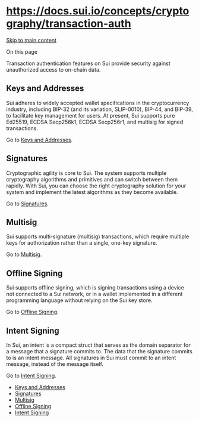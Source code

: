 # https://docs.sui.io/concepts/cryptography/transaction-auth

[Skip to main content](https://docs.sui.io/concepts/cryptography/transaction-auth#__docusaurus_skipToContent_fallback)

On this page

Transaction authentication features on Sui provide security against unauthorized access to on-chain data.

## Keys and Addresses [​](https://docs.sui.io/concepts/cryptography/transaction-auth\#keys-and-addresses "Direct link to Keys and Addresses")

Sui adheres to widely accepted wallet specifications in the cryptocurrency industry, including BIP-32 (and its variation, SLIP-0010), BIP-44, and BIP-39, to facilitate key management for users. At present, Sui supports pure Ed25519, ECDSA Secp256k1, ECDSA Secp256r1, and multisig for signed transactions.

Go to [Keys and Addresses](https://docs.sui.io/concepts/cryptography/transaction-auth/keys-addresses).

## Signatures [​](https://docs.sui.io/concepts/cryptography/transaction-auth\#signatures "Direct link to Signatures")

Cryptographic agility is core to Sui. The system supports multiple cryptography algorithms and primitives and can switch between them rapidly. With Sui, you can choose the right cryptography solution for your system and implement the latest algorithms as they become available.

Go to [Signatures](https://docs.sui.io/concepts/cryptography/transaction-auth/signatures).

## Multisig [​](https://docs.sui.io/concepts/cryptography/transaction-auth\#multisig "Direct link to Multisig")

Sui supports multi-signature (multisig) transactions, which require multiple keys for authorization rather than a single, one-key signature.

Go to [Multisig](https://docs.sui.io/concepts/cryptography/transaction-auth/multisig).

## Offline Signing [​](https://docs.sui.io/concepts/cryptography/transaction-auth\#offline-signing "Direct link to Offline Signing")

Sui supports offline signing, which is signing transactions using a device not connected to a Sui network, or in a wallet implemented in a different programming language without relying on the Sui key store.

Go to [Offline Signing](https://docs.sui.io/concepts/cryptography/transaction-auth/offline-signing).

## Intent Signing [​](https://docs.sui.io/concepts/cryptography/transaction-auth\#intent-signing "Direct link to Intent Signing")

In Sui, an intent is a compact struct that serves as the domain separator for a message that a signature commits to. The data that the signature commits to is an intent message. All signatures in Sui must commit to an intent message, instead of the message itself.

Go to [Intent Signing](https://docs.sui.io/concepts/cryptography/transaction-auth/intent-signing).

- [Keys and Addresses](https://docs.sui.io/concepts/cryptography/transaction-auth#keys-and-addresses)
- [Signatures](https://docs.sui.io/concepts/cryptography/transaction-auth#signatures)
- [Multisig](https://docs.sui.io/concepts/cryptography/transaction-auth#multisig)
- [Offline Signing](https://docs.sui.io/concepts/cryptography/transaction-auth#offline-signing)
- [Intent Signing](https://docs.sui.io/concepts/cryptography/transaction-auth#intent-signing)